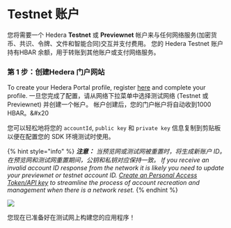 # Testnet 账户

您将需要一个 Hedera **Testnet** 或 **Previewnet** 帐户来与任何网络服务(加密货币、共识、令牌、文件和智能合同)交互并支付费用。 您的 Hedera Testnet 账户持有HBAR 余额，用于转账到其他账户或支付网络服务。

### 第 1 步：创建Hedera 门户网站

To create your Hedera Portal profile, register [here](https://portal.hedera.com/register) and complete your profile. 一旦您完成了配置，请从网络下拉菜单中选择测试网络 (Testnet 或 Previewnet) 并创建一个帐户。 帐户创建后，您的门户帐户将自动收到1000 HBAR。&#x20

您可以轻松地将您的 `accountId`, `public key` 和 `private key` 信息复制到剪贴板以便在配置您的 SDK 环境测试时使用。

{% hint style="info" %}
_**注意：** 当预览网或测试网被重置时，将生成新账户 ID。 在预览网和测试网重置期间，公钥和私钥对应保持一致。 If you receive an invalid account ID response from the network it is likely you need to update your previewnet or testnet account ID._ [_Create an Personal Access Token/API key_](../../tutorials/more-tutorials/how-to-create-a-personal-access-token-api-key-on-the-hedera-portal.md) _to streamline the process of account recreation and management when there is a network reset._&#x20;
{% endhint %}

![](../../.gitbook/assets/portal-testnet-dashboard.png)

您现在已准备好在测试网上构建您的应用程序！

